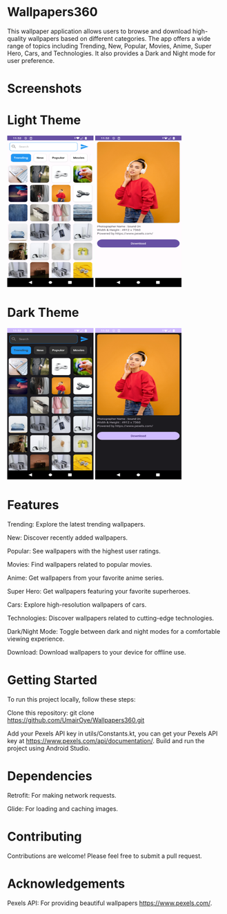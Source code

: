 # Wallpapers360
This wallpaper application allows users to browse and download high-quality wallpapers based on different categories. The app offers a wide range of topics including Trending, New, Popular, Movies, Anime, Super Hero, Cars, and Technologies. It also provides a Dark and Night mode for user preference.

# Screenshots

# Light Theme
<img width="200" height="350" src="screenshots/Screenshot_20231013-115211.png" alt="Image" >  <img width="200" height="350" src="screenshots/Screenshot_20231013-115236.png" alt="Image" >

# Dark Theme
<img width="200" height="350" src="screenshots/Screenshot_20231013-115222.png" alt="Image" >  <img width="200" height="350" src="screenshots/Screenshot_20231013-115228.png" alt="Image" >

# Features
Trending: Explore the latest trending wallpapers.

New: Discover recently added wallpapers.

Popular: See wallpapers with the highest user ratings.

Movies: Find wallpapers related to popular movies.

Anime: Get wallpapers from your favorite anime series.

Super Hero: Get wallpapers featuring your favorite superheroes.

Cars: Explore high-resolution wallpapers of cars.

Technologies: Discover wallpapers related to cutting-edge technologies.

Dark/Night Mode: Toggle between dark and night modes for a comfortable viewing experience.

Download: Download wallpapers to your device for offline use.

# Getting Started
To run this project locally, follow these steps:

Clone this repository: git clone https://github.com/UmairOye/Wallpapers360.git

Add your Pexels API key in utils/Constants.kt, you can get your Pexels API key at https://www.pexels.com/api/documentation/.
Build and run the project using Android Studio.


# Dependencies
Retrofit: For making network requests.

Glide: For loading and caching images.

# Contributing
Contributions are welcome! Please feel free to submit a pull request.

# Acknowledgements
Pexels API: For providing beautiful wallpapers https://www.pexels.com/.
